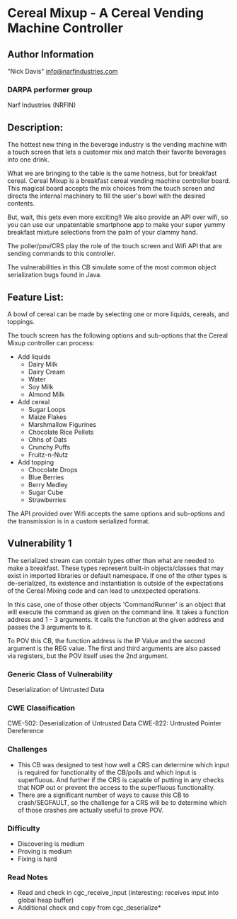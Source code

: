 # Cereal Mixup - A Cereal Vending Machine Controller

## Author Information

"Nick Davis" <info@narfindustries.com>

### DARPA performer group

Narf Industries (NRFIN)

## Description:

The hottest new thing in the beverage industry is the vending machine with a touch screen that lets a customer mix and match their favorite beverages into one drink.

What we are bringing to the table is the same hotness, but for breakfast cereal. Cereal Mixup is a breakfast cereal vending machine controller board. This magical board accepts the mix choices from the touch screen and directs the internal machinery to fill the user's bowl with the desired contents.

But, wait, this gets even more exciting!! We also provide an API over wifi, so you can use our unpatentable smartphone app to make your super yummy breakfast mixture selections from the palm of your clammy hand.

The poller/pov/CRS play the role of the touch screen and Wifi API that are sending commands to this controller.

The vulnerabilities in this CB simulate some of the most common object serialization bugs found in Java.

## Feature List:

A bowl of cereal can be made by selecting one or more liquids, cereals, and toppings.

The touch screen has the following options and sub-options that the Cereal Mixup controller can process:

- Add liquids
    - Dairy Milk
    - Dairy Cream
    - Water
    - Soy Milk
    - Almond Milk
- Add cereal
    - Sugar Loops
    - Maize Flakes
    - Marshmallow Figurines
    - Chocolate Rice Pellets
    - Ohhs of Oats
    - Crunchy Puffs
    - Fruitz-n-Nutz
- Add topping
    - Chocolate Drops
    - Blue Berries
    - Berry Medley
    - Sugar Cube
    - Strawberries

The API provided over Wifi accepts the same options and sub-options and the transmission is in a custom serialized format.

## Vulnerability 1

The serialized stream can contain types other than what are needed to make a breakfast. These types represent built-in objects/classes that may exist in imported libraries or default namespace. If one of the other types is de-serialized, its existence and instantiation is outside of the expectations of the Cereal Mixing code and can lead to unexpected operations.

In this case, one of those other objects 'CommandRunner' is an object that will execute the command as given on the command line. It takes a function address and 1 - 3 arguments. It calls the function at the given address and passes the 3 arguments to it.

To POV this CB, the function address is the IP Value and the second argument is the REG value. The first and third arguments are also passed via registers, but the POV itself uses the 2nd argument.

### Generic Class of Vulnerability

Deserialization of Untrusted Data

### CWE Classification

CWE-502: Deserialization of Untrusted Data
CWE-822: Untrusted Pointer Dereference

### Challenges

* This CB was designed to test how well a CRS can determine which input is required for functionality of the CB/polls and which input is superfluous. And further if the CRS is capable of putting in any checks that NOP out or prevent the access to the superfluous functionality.
* There are a significant number of ways to cause this CB to crash/SEGFAULT, so the challenge for a CRS will be to determine which of those crashes are actually useful to prove POV.


### Difficulty

* Discovering is medium
* Proving is medium
* Fixing is hard


### Read Notes

* Read and check in cgc_receive_input (interesting: receives input into global heap buffer)
* Additional check and copy from cgc_deserialize*